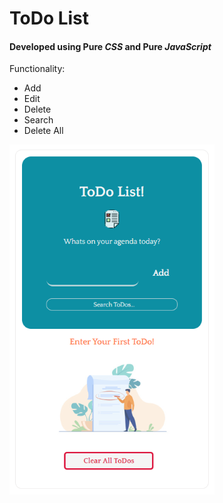 # ToDo List

#### Developed using Pure _CSS_ and Pure _JavaScript_ 

Functionality:
  - Add
  - Edit
  - Delete
  - Search
  - Delete All



![ToDo-List Image](https://raw.githubusercontent.com/prakrutivaghasiya/images/master/ToDo-List%20.png)
